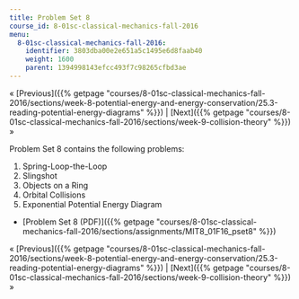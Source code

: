 ```yaml
---
title: Problem Set 8
course_id: 8-01sc-classical-mechanics-fall-2016
menu:
  8-01sc-classical-mechanics-fall-2016:
    identifier: 3803dba00e2e651a5c1495e6d8faab40
    weight: 1600
    parent: 1394998143efcc493f7c98265cfbd3ae
---
```

« [Previous]({{% getpage "courses/8-01sc-classical-mechanics-fall-2016/sections/week-8-potential-energy-and-energy-conservation/25.3-reading-potential-energy-diagrams" %}}) | [Next]({{% getpage "courses/8-01sc-classical-mechanics-fall-2016/sections/week-9-collision-theory" %}}) »

Problem Set 8 contains the following problems:

1.  Spring-Loop-the-Loop
2.  Slingshot
3.  Objects on a Ring
4.  Orbital Collisions
5.  Exponential Potential Energy Diagram

*   [Problem Set 8 (PDF)]({{% getpage "courses/8-01sc-classical-mechanics-fall-2016/sections/assignments/MIT8_01F16_pset8" %}})

« [Previous]({{% getpage "courses/8-01sc-classical-mechanics-fall-2016/sections/week-8-potential-energy-and-energy-conservation/25.3-reading-potential-energy-diagrams" %}}) | [Next]({{% getpage "courses/8-01sc-classical-mechanics-fall-2016/sections/week-9-collision-theory" %}}) »